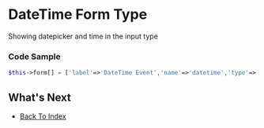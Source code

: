 # DateTime Form Type
Showing datepicker and time in the input type

### Code Sample
```php
$this->form[] = ['label'=>'DateTime Event','name'=>'datetime','type'=>'datetime'];
```
## What's Next
- [Back To Index](./index.md)
